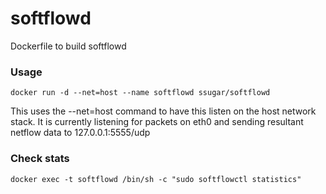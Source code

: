 # softflowd
Dockerfile to build softflowd

### Usage
    docker run -d --net=host --name softflowd ssugar/softflowd

This uses the --net=host command to have this listen on the host network stack.  It is currently listening for packets on eth0 and sending resultant netflow data to 127.0.0.1:5555/udp
	
### Check stats
    docker exec -t softflowd /bin/sh -c "sudo softflowctl statistics"